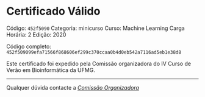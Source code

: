 # Certificado Válido

Código: `452f5090`
Categoria: minicurso
Curso: Machine Learning
Carga Horária: 2
Edição: 2020


Código completo: `452f509099efa71566f868606ef299c370ccaa0b4d0eb542a7116ad5eb1e38d8`


Este certificado foi expedido pela Comissão organizadora do IV Curso de Verão em Bioinformática da UFMG.

----

Qualquer dúvida contacte a [_Comissão Organizadora_](<mailto:cursobioinfoufmg@gmail.com$subject=[Certificados]>)

